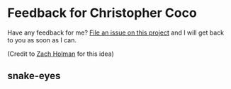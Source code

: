 # Feedback for Christopher Coco

Have any feedback for me? [File an issue on this
project](https://github.com/cacoco/Feedback/issues/new) and I will get back to
you as soon as I can.

(Credit to [Zach Holman](http://zachholman.com/) for this idea)

## snake-eyes
